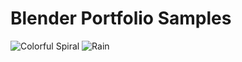 # Blender Portfolio Samples

![Colorful Spiral](https://merylmathew.repl.co/images/spiral.gif)
![Rain](https://merylmathew.repl.co/images/rain.gif)
